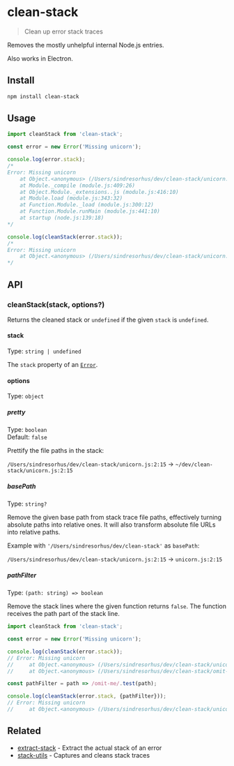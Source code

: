 # clean-stack

> Clean up error stack traces

Removes the mostly unhelpful internal Node.js entries.

Also works in Electron.

## Install

```sh
npm install clean-stack
```

## Usage

```js
import cleanStack from 'clean-stack';

const error = new Error('Missing unicorn');

console.log(error.stack);
/*
Error: Missing unicorn
    at Object.<anonymous> (/Users/sindresorhus/dev/clean-stack/unicorn.js:2:15)
    at Module._compile (module.js:409:26)
    at Object.Module._extensions..js (module.js:416:10)
    at Module.load (module.js:343:32)
    at Function.Module._load (module.js:300:12)
    at Function.Module.runMain (module.js:441:10)
    at startup (node.js:139:18)
*/

console.log(cleanStack(error.stack));
/*
Error: Missing unicorn
    at Object.<anonymous> (/Users/sindresorhus/dev/clean-stack/unicorn.js:2:15)
*/
```

## API

### cleanStack(stack, options?)

Returns the cleaned stack or `undefined` if the given `stack` is `undefined`.

#### stack

Type: `string | undefined`

The `stack` property of an [`Error`](https://github.com/microsoft/TypeScript/blob/eac073894b172ec719ca7f28b0b94fc6e6e7d4cf/lib/lib.es5.d.ts#L972-L976).

#### options

Type: `object`

##### pretty

Type: `boolean`\
Default: `false`

Prettify the file paths in the stack:

`/Users/sindresorhus/dev/clean-stack/unicorn.js:2:15` → `~/dev/clean-stack/unicorn.js:2:15`

##### basePath

Type: `string?`

Remove the given base path from stack trace file paths, effectively turning absolute paths into relative ones. It will also transform absolute file URLs into relative paths.

Example with `'/Users/sindresorhus/dev/clean-stack'` as `basePath`:

`/Users/sindresorhus/dev/clean-stack/unicorn.js:2:15` → `unicorn.js:2:15`

##### pathFilter

Type: `(path: string) => boolean`

Remove the stack lines where the given function returns `false`. The function receives the path part of the stack line.

```js
import cleanStack from 'clean-stack';

const error = new Error('Missing unicorn');

console.log(cleanStack(error.stack));
// Error: Missing unicorn
//     at Object.<anonymous> (/Users/sindresorhus/dev/clean-stack/unicorn.js:2:15)
//     at Object.<anonymous> (/Users/sindresorhus/dev/clean-stack/omit-me.js:1:16)

const pathFilter = path => /omit-me/.test(path);

console.log(cleanStack(error.stack, {pathFilter}));
// Error: Missing unicorn
//     at Object.<anonymous> (/Users/sindresorhus/dev/clean-stack/unicorn.js:2:15)
```

## Related

- [extract-stack](https://github.com/sindresorhus/extract-stack) - Extract the actual stack of an error
- [stack-utils](https://github.com/tapjs/stack-utils) - Captures and cleans stack traces
